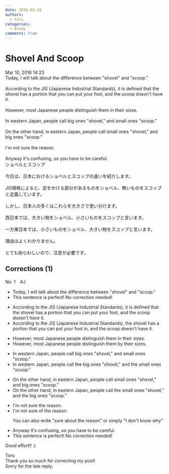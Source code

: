 ```yaml
---
date: 2016-03-10
authors:
  - toru
categories:
  - Essay
comments: true
---
```


# Shovel And Scoop
<div class="date">Mar 10, 2016 14:23</div>
<div id="post"><div id="body_show_ori">
Today, I will talk about the difference between "shovel" and "scoop."<br/><br/>According to the JIS (Japanese Industrial Standards), it is defined that the shovel has a portion that you can put your foot, and the scoop doesn't have it.<br/><br/>However, most Japanese people distinguish them in their sizes.<br/><br/>In western Japan, people call big ones "shovel," and small ones "scoop."<br/><br/>On the other hand, in eastern Japan, people call small ones "shovel," and big ones "scoop."<br/><br/>I'm not sure the reason.<br/><br/>Anyway it's confusing, so you have to be careful.
</div></div>

<!-- more -->

<div id="post_ja"><div id="body_show_mo">
ショベルとスコップ<br/><br/>今日は、日本におけるショベルとスコップの違いを紹介します。<br/><br/>JIS規格によると、足をかける部分があるものをショベル、無いものをスコップと定義しています。<br/><br/>しかし、日本人の多くはこれらを大きさで使い分けます。<br/><br/>西日本では、大きい物をショベル、小さいものをスコップと言います。<br/><br/>一方東日本では、小さいものをショベル、大きい物をスコップと言います。<br/><br/>理由はよくわかりません。<br/><br/>とても紛らわしいので、注意が必要です。
</div></div>

## Corrections (1)
<div id="block"><div class="first_name"> No. 1　<span class="just_name">AJ</span></div><div id="block2">
<ul class="correction_field">
<li class="incorrect">Today, I will talk about the difference between "shovel" and "scoop."</li>
<li class="corrected perfect">This sentence is perfect! No correction needed!</li>
</ul>
<ul class="correction_field">
<li class="incorrect">According to the JIS (Japanese Industrial Standards), it is defined that the shovel has a portion that you can put your foot, and the scoop doesn't have it.</li>
<li class="corrected correct">
According to the JIS (Japanese Industrial Standards), the shovel has a portion that you can put your foot in, and the scoop doesn't have it.
</li>
</ul>
<ul class="correction_field">
<li class="incorrect">However, most Japanese people distinguish them in their sizes.</li>
<li class="corrected correct">
However, most Japanese people distinguish them by their sizes.
</li>
</ul>
<ul class="correction_field">
<li class="incorrect">In western Japan, people call big ones "shovel," and small ones "scoop."</li>
<li class="corrected correct">
In western Japan, people call the big ones "shovel," and the small ones "scoop."
</li>
</ul>
<ul class="correction_field">
<li class="incorrect">On the other hand, in eastern Japan, people call small ones "shovel," and big ones "scoop."</li>
<li class="corrected correct">
On the other hand, in eastern Japan, people call the small ones "shovel," and the big ones "scoop."
</li>
</ul>
<ul class="correction_field">
<li class="incorrect">I'm not sure the reason.</li>
<li class="corrected correct">
I'm not sure of the reason.
<p class="correction_comment">You can also write "sure about the reason" or simply "I don't know why"</p>
</li>
</ul>
<ul class="correction_field">
<li class="incorrect">Anyway it's confusing, so you have to be careful.</li>
<li class="corrected perfect">This sentence is perfect! No correction needed!</li>
</ul>
<p class="comment_small">
 Good effort!! :)
</p>

</div><div class="name"><span class="just_name">Toru</span><br>
Thank you so much for correcting my post!<br/>Sorry for the late reply.
</div>
</div>

